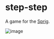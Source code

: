# step-step

A game for the [Sprig](https://sprig.hackclub.com).

![image](https://github.com/user-attachments/assets/0c443832-2f51-4a70-b723-dfb37812bab5)
